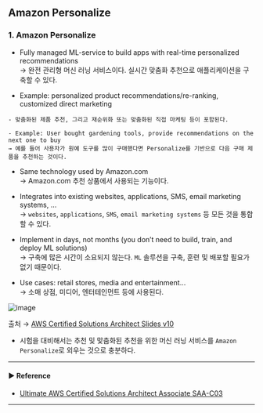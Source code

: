 ## Amazon Personalize
### 1. Amazon Personalize
- Fully managed ML-service to build apps with real-time personalized recommendations  
→ 완전 관리형 머신 러닝 서비스이다. 실시간 맞춤화 추천으로 애플리케이션을 구축할 수 있다.

- Example: personalized product recommendations/re-ranking, customized direct marketing
~~~
- 맞춤화된 제품 추천, 그리고 재순위화 또는 맞춤화된 직접 마케팅 등이 포함된다.

- Example: User bought gardening tools, provide recommendations on the next one to buy
→ 예를 들어 사용자가 원예 도구를 많이 구매했다면 Personalize를 기반으로 다음 구매 제품을 추천하는 것이다.
~~~

- Same technology used by Amazon.com  
→ Amazon.com 추천 상품에서 사용되는 기능이다.

- Integrates into existing websites, applications, SMS, email marketing systems, …  
→ `websites`, `applications`, `SMS`, `email marketing systems` 등 모든 것을 통합할 수 있다.

- Implement in days, not months (you don’t need to build, train, and deploy ML solutions)  
→ 구축에 많은 시간이 소요되지 않는다. `ML` 솔루션을 구축, 훈련 및 배포할 필요가 없기 때문이다.

- Use cases: retail stores, media and entertainment…  
→ 소매 상점, 미디어, 엔터테인먼트 등에 사용된다.

![image](https://user-images.githubusercontent.com/97398071/236103436-cd708ffc-501f-4c1f-9ae8-3abf5c073601.png)

출처 → [AWS Certified Solutions Architect Slides v10](https://courses.datacumulus.com/downloads/certified-solutions-architect-pn9/)

- 시험을 대비해서는 추천 및 맟춤화된 추천을 위한 머신 러닝 서비스를 `Amazon Personalize`로 외우는 것으로 충분하다.

---
#### ▶ Reference
- [Ultimate AWS Certified Solutions Architect Associate SAA-C03](https://www.udemy.com/course/aws-certified-solutions-architect-associate-saa-c03/)
---